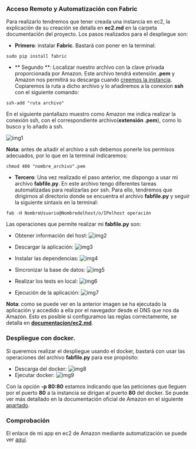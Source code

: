 ### Acceso Remoto y Automatización con Fabric

Para realizarlo tendremos que tener creada una instancia en ec2, la explicación de su creación se detalla en **ec2.md** en la carpeta documentación del proyecto. Los pasos realizados para el despliegue son:

- **Primero**: instalar **Fabric**. Bastará con poner en la terminal:

```
sudo pip install fabric

```

- ** Segundo **: Localizar nuestro archivo con la clave privada proporcionada por Amazon. Este archivo tendrá extensión **.pem** y Amazon nos permitirá su descarga cuando [creemos la instancia](https://github.com/lorenmanu/submodulo-lorenzo/blob/master/documentacion/ec2.md). Copiaremos la ruta a dicho archivo y lo añadiremos a la conexíon **ssh** con el siguiente comando:

```
ssh-add "ruta archivo"

```
En el siguiente pantallazo muestro como Amazon me indica realizar la conexión ssh, con el correspondiente archivo(**extensión .pem**), como lo busco y lo añado a ssh.

![img1](https://www.dropbox.com/s/exnxucut9noig86/img1_iv.png?dl=1)

**Nota**: antes de añadir el archivo a ssh debemos ponerle los permisos adecuados, por lo que en la terminal indicaremos:

```
chmod 400 "nombre_archivo".pem

```

- **Tercero**: Una vez realizado el paso anterior, me dispongo a usar mi archivo **fabfile.py**. En este archivo tengo diferentes tareas automatizadas para realizarlas por ssh. Para ello, tendremos que dirigirnos al directorio donde se encuentra el archivo **fabfile.py** y seguir la siguiente sintaxis en la terminal:

```
fab -H NombreUsuario@Nombredelhost/o/IPelhost operación

```

Las operaciones que permite realizar mi **fabfile.py** son:

- Obtener información del host:
![img2](https://www.dropbox.com/s/lvkbxodkdqcmj3k/img2_iv.png?dl=1)

- Descargar la aplicación:
![img3](https://www.dropbox.com/s/67dmce3q2tah8hc/img3_iv.png?dl=1)

- Instalar las dependencias:
![img4](https://www.dropbox.com/s/glgtkxdd20tomyh/img4_iv.png?dl=1)

- Sincronizar la base de datos:
![img5](https://www.dropbox.com/s/atad1g9cs1taf5p/img5_iv.png?dl=1)

- Realizar los tests en local:
![img6](https://www.dropbox.com/s/loi6aznjpgmdlrl/img6_iv.png?dl=1)

- Ejecución de la aplicación:
![img7](https://www.dropbox.com/s/insyi6vmy5vsuzj/img7_iv.png?dl=1)

**Nota**: como se puede ver en la anterior imagen se ha ejecutado la aplicación y accedido a ella por el navegador desde el DNS que nos da Amazon. Esto es posible si configuramos las reglas correctamente, se detalla en [**documentacion/ec2.md**](https://github.com/lorenmanu/submodulo-lorenzo/blob/master/documentacion/ec2.md).


### Despliegue con docker.

Si queremos realizar el despliegue usando el docker, bastará con usar las operaciones del archivo **fabfile.py** para ese propósito:

- Descarga del docker:
![img8](https://www.dropbox.com/s/0mqlavcpcgi3ux6/img8_iv.png?dl=1)
- Ejecutar docker:
![img9](https://www.dropbox.com/s/wab4995g1vzk5k5/img9_iv.png?dl=1)

Con la opción **-p 80:80** estamos indicando que las peticiones que lleguen por el puerto **80** a la instancia se dirigan al puerto **80** del docker. Se puede ver más detallado en la documentación oficial de Amazon en el siguiente [apartado](http://docs.aws.amazon.com/es_es/AmazonECS/latest/developerguide/docker-basics.html).



### Comprobación
El enlace de mi app en ec2 de Amazon mediante automatización se puede ver [aquí](http://ec2-52-11-219-71.us-west-2.compute.amazonaws.com).
